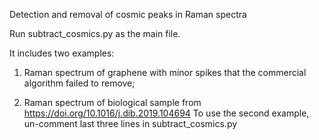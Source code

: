 Detection and removal of cosmic peaks in Raman spectra

Run subtract_cosmics.py as the main file.

It includes two examples:

1) Raman spectrum of graphene with minor spikes that the commercial algorithm failed to remove;

2) Raman spectrum of biological sample from https://doi.org/10.1016/j.dib.2019.104694
   To use the second example, un-comment last three lines in subtract_cosmics.py

